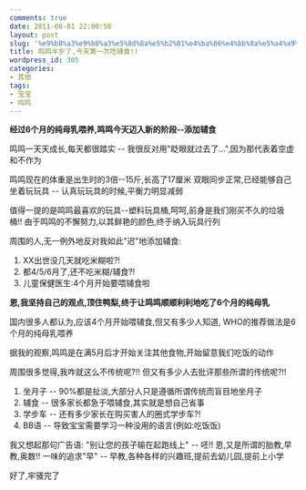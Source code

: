 ```yaml
---
comments: true
date: 2011-08-01 22:00:58
layout: post
slug: '%e9%b8%a3%e9%b8%a3%e5%8d%8a%e5%b2%81%e4%ba%86%e4%bb%8a%e5%a4%a9%e7%ac%ac%e4%b8%80%e6%ac%a1%e5%90%83%e8%be%85%e9%a3%9f'
title: 鸣鸣半岁了,今天第一次吃辅食!!
wordpress_id: 305
categories:
- 其他
tags:
- 宝宝
- 鸣鸣
---
```


**经过6个月的纯母乳喂养,鸣鸣今天迈入新的阶段--添加辅食**

鸣鸣一天天成长,每天都很踏实 -- 我很反对用"眨眼就过去了...",因为那代表着空虚和不作为

鸣鸣现在的体重是出生时的3倍--15斤,长高了17厘米
双眼同步正常,已经能够自己坐着玩玩具 -- 认真玩玩具的时候,平衡力明显减弱

值得一提的是鸣鸣最喜欢的玩具--塑料玩具桶,呵呵,前身是我们刚买不久的垃圾桶!! 由于鸣鸣的不懈努力,以其鲜艳的颜色,终于纳入玩具行列

周围的人,无一例外地反对我如此"迟"地添加辅食:
1. XX出世没几天就吃米糊啦?!
2. 都4/5/6月了,还不吃米糊/辅食?!
3. 儿童保健医生:4个月开始要喂辅食啦

**恩,我坚持自己的观点,顶住鸭梨,终于让鸣鸣顺顺利利地吃了6个月的纯母乳**

国内很多人都认为,应该4个月开始喂辅食,但又有多少人知道, WHO的推荐做法是6个月的纯母乳喂养

据我的观察,鸣鸣是在满5月后才开始关注其他食物,开始留意我们吃饭的动作

周围很多觉得,我咋就这么不传统呢?!! 但又有多少人去批评那些所谓的传统呢?!!
1. 坐月子 -- 90%都是扯淡,大部分人只是遵循所谓传统而盲目地坐月子
2. 辅食   -- 很多家长都急于喂辅食,其实就是想自己省事
3. 学步车 -- 还有多少家长在购买害人的圈式学步车?!
4. BB语   -- 导致宝宝需要学习一种没用的语言(例如:吃饭饭)

我又想起那句广告语: "别让您的孩子输在起跑线上" -- 呸!!
恩,又是所谓的胎教,早教,奥数!!
一味的追求"早" -- 早教,各种各样的兴趣班,提前去幼儿园,提前上小学

好了,牢骚完了

